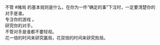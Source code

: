 不管 #赌局 的基本规则是什么，在你为一件“确定的事”下注时，一定要清楚你的对手是谁。    
专注你的游戏 。  
研究你的对手。  
不管对手是谁都不要轻视。  
花一倍的时间来研究赢局，花双倍的时间来研究败局。  